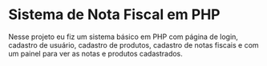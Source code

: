 # Sistema de Nota Fiscal em PHP
Nesse projeto eu fiz um sistema básico em PHP com página de login, cadastro de usuário, cadastro de produtos, cadastro de notas fiscais e com um painel para ver as notas e produtos cadastrados.

